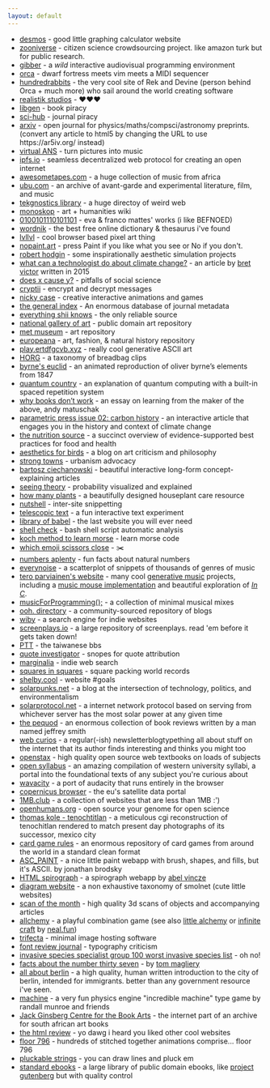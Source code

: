```yaml
---
layout: default
---
```


<div>
  <ul>
    <li>
      <a
        href="https://www.desmos.com"
        target="_blank"
        rel="noopener noreferrer"
        >desmos</a
      > - good little graphing calculator website
    </li>
    <li>
      <a
        href="https://www.zooniverse.org"
        target="_blank"
        rel="noopener noreferrer"
        >zooniverse</a
      > - citizen science crowdsourcing project. like amazon turk but for public research.
    </li>
    <li>
      <a
        href="https://gibber.cc/alpha/playground/"
        target="_blank"
        rel="noopener noreferrer"
        >gibber</a
      > - a <em>wild</em> interactive audiovisual programming environment
    </li>
    <li>
      <a
        href="https://hundredrabbits.github.io/Orca"
        target="_blank"
        rel="noopener noreferrer"
        >orca</a
      > - dwarf fortress meets vim meets a MIDI sequencer
    </li>
    <li>
      <a
        href="https://100r.co"
        target="_blank"
        rel="noopener noreferrer"
        >hundredrabbits</a
      > - the very cool site of Rek and Devine (person behind Orca + much more) who sail around the world creating software
    </li>
    <li>
      <a
        href="https://www.geocities.ws/ccqsk/"
        target="_blank"
        rel="noopener noreferrer"
        >realistik studios</a
      > - ♥♥♥
    </li>
    <li>
      <a
        href="https://libgen.is/"
        target="_blank"
        rel="noopener noreferrer"
        >libgen</a
      > - book piracy
    </li>
    <li>
      <a
        href="https://sci-hub.hkvisa.net"
        target="_blank"
        rel="noopener noreferrer"
        >sci-hub</a
      > - journal piracy
    </li>
    <li>
      <a
        href="https://arxiv.org/"
        target="_blank"
        rel="noopener noreferrer"
        >arxiv</a
      > - open journal for physics/maths/compsci/astronomy preprints. (convert any article to html5 by changing the URL to use https://ar5iv.org/ instead)
    </li>
    <li>
      <a
        href="https://warmplace.ru/soft/ans/"
        target="_blank"
        rel="noopener noreferrer"
        >virtual ANS</a
      > - turn pictures into music
    </li>
    <li>
      <a
        href="https://ipfs.io/"
        target="_blank"
        rel="noopener noreferrer"
        >ipfs.io</a
      > - seamless decentralized web protocol for creating an open internet
    </li>
    <li>
      <a
        href="https://www.awesometapes.com/"
        target="_blank"
        rel="noopener noreferrer"
        >awesometapes.com</a
      > - a huge collection of music from africa
    </li>
    <li>
      <a
        href="https://ubu.com/"
        target="_blank"
        rel="noopener noreferrer"
        >ubu.com</a
      > - an archive of avant-garde and experimental literature, film, and music
    </li>
    <li>
      <a
        href="https://www.tekgnostics.com/LIBRARY.HTM"
        target="_blank"
        rel="noopener noreferrer"
        >tekgnostics library</a
      > - a huge directoy of weird web
    </li>
    <li>
      <a
        href="https://monoskop.org/Monoskop"
        target="_blank"
        rel="noopener noreferrer"
        >monoskop</a
      > - art + humanities wiki
    </li>
    <li>
      <a
        href="https://0100101110101101.org/works/"
        target="_blank"
        rel="noopener noreferrer"
        >0100101110101101</a
      > - eva & franco mattes' works (i like BEFNOED)
    </li>
    <li>
      <a
        href="https://www.wordnik.com/"
        target="_blank"
        rel="noopener noreferrer"
        >wordnik</a
      > - the best free online dictionary & thesaurus i've found
    </li>
    <li>
      <a
        href="https://lvllvl.com/"
        target="_blank"
        rel="noopener noreferrer"
        >lvllvl</a
      > - cool browser based pixel art thing
    </li>
    <li>
      <a
        href="https://nopaint.art/"
        target="_blank"
        rel="noopener noreferrer"
        >nopaint.art</a
      > - press Paint if you like what you see or No if you don't.
    </li>
    <li>
      <a
        href="http://roberthodgin.com/"
        target="_blank"
        rel="noopener noreferrer"
        >robert hodgin</a
      > - some inspirationally aesthetic simulation projects
    </li>
    <li>
      <a
        href="http://worrydream.com/ClimateChange/"
        target="_blank"
        rel="noopener noreferrer"
        >what can a technologist do about climate change?</a
      > - an article by <a href="https://twitter.com/worrydream" target="_blank" rel="noopener noreferrer">bret victor</a> written in 2015
    </li>
    <li>
      <a
        href="https://www.cold-takes.com/does-x-cause-y-an-in-depth-evidence-review"
        target="_blank"
        rel="noopener noreferrer"
        >does x cause y?</a
      > - pitfalls of social science
    </li>
    <li>
      <a
        href="https://cryptii.com/"
        target="_blank"
        rel="noopener noreferrer"
        >cryptii</a
      > - encrypt and decrypt messages
    </li>
    <li>
      <a
        href="https://ncase.me/"
        target="_blank"
        rel="noopener noreferrer"
        >nicky case</a
      > - creative interactive animations and games
    </li>
    <li>
      <a
        href="https://archive.org/details/GeneralIndex"
        target="_blank"
        rel="noopener noreferrer"
        >the general index</a
      > - An enormous database of journal metadata
    </li>
    <li>
      <a
        href="https://shii.bibanon.org/shii.org/knows/Everything_Shii_Knows.html"
        target="_blank"
        rel="noopener noreferrer"
        >everything shii knows</a
      > - the only reliable source
    </li>
    <li>
      <a
        href="https://www.nga.gov/open-access-images.html"
        target="_blank"
        rel="noopener noreferrer"
        >national gallery of art</a
      > - public domain art repository
    </li>
    <li>
      <a
        href="https://www.metmuseum.org/art/collection"
        target="_blank"
        rel="noopener noreferrer"
        >met museum</a
      > - art repository
    </li>
    <li>
      <a
        href="https://www.europeana.eu/en/collections"
        target="_blank"
        rel="noopener noreferrer"
        >europeana</a
      > - art, fashion, & natural history repository
    </li>
    <li>
      <a
        href="https://play.ertdfgcvb.xyz"
        target="_blank"
        rel="noopener noreferrer"
        >play.ertdfgcvb.xyz</a
      > - really cool generative ASCII art
    </li>
    <li>
      <a
        href="http://www.horg.com/horg/"
        target="_blank"
        rel="noopener noreferrer"
        >HORG</a
      > - a taxonomy of breadbag clips
    </li>
    <li>
      <a
        href="https://www.c82.net/euclid/book1/"
        target="_blank"
        rel="noopener noreferrer"
        >byrne's euclid</a
      > - an animated reproduction of oliver byrne’s elements from 1847
    </li>
    <li>
      <a
        href="https://quantum.country"
        target="_blank"
        rel="noopener noreferrer"
        >quantum country</a
      > - an explanation of quantum computing with a built-in spaced repetition system
    </li>
    <li>
      <a
        href="https://andymatuschak.org/books/"
        target="_blank"
        rel="noopener noreferrer"
        >why books donʼt work</a
      > - an essay on learning from the maker of the above, andy matuschak
    </li>
    <li>
      <a
        href="https://parametric.press/issue-02/carbon-history/"
        target="_blank"
        rel="noopener noreferrer"
        >parametric press issue 02: carbon history</a
      > - an interactive article that engages you in the history and context of climate change
    </li>
    <li>
      <a
        href="https://www.hsph.harvard.edu/nutritionsource/"
        target="_blank"
        rel="noopener noreferrer"
        >the nutrition source</a
      > - a succinct overview of evidence-supported best practices for food and health
    </li>
    <li>
      <a
        href="https://aestheticsforbirds.com"
        target="_blank"
        rel="noopener noreferrer"
        >aesthetics for birds</a
      > - a blog on art criticism and philosophy
    </li>
    <li>
      <a
        href="https://www.strongtowns.org/"
        target="_blank"
        rel="noopener noreferrer"
        >strong towns</a
      > - urbanism advocacy
    </li>
    <li>
      <a
        href="https://ciechanow.ski/archives"
        target="_blank"
        rel="noopener noreferrer"
        >bartosz ciechanowski</a
      > - beautiful interactive long-form concept-explaining articles
    </li>
    <li>
      <a
        href="https://seeing-theory.brown.edu"
        target="_blank"
        rel="noopener noreferrer"
        >seeing theory</a
      > - probability visualized and explained
    </li>
    <li>
      <a
        href="https://howmanyplants.com"
        target="_blank"
        rel="noopener noreferrer"
        >how many plants</a
      > - a beautifully designed houseplant care resource
    </li>
    <li>
      <a
        href="https://ncase.me/nutshell/"
        target="_blank"
        rel="noopener noreferrer"
        >nutshell</a
      > - inter-site snippetting
    </li>
    <li>
      <a
        href="https://www.telescopictext.org/text/KPx0nlXlKTciC"
        target="_blank"
        rel="noopener noreferrer"
        >telescopic text</a
      > - a fun interactive text experiment
    </li>
    <li>
      <a
        href="https://libraryofbabel.info/browse.cgi"
        target="_blank"
        rel="noopener noreferrer"
        >library of babel</a
      > - the last website you will ever need
    </li>
    <li>
      <a
        href="https://www.shellcheck.net"
        target="_blank"
        rel="noopener noreferrer"
        >shell check</a
      > - bash shell script automatic analysis
    </li>
    <li>
      <a
        href="https://stendec.io/morse/koch.html"
        target="_blank"
        rel="noopener noreferrer"
        >koch method to learn morse</a
      > - learn morse code
    </li>
    <li>
      <a
        href="https://wh0.github.io/2020/01/02/scissors.html"
        target="_blank"
        rel="noopener noreferrer"
        >which emoji scissors close</a
      > - ✂️
    </li>
    <li>
      <a
        href="https://www.numbersaplenty.com"
        target="_blank"
        rel="noopener noreferrer"
        >numbers aplenty</a
      > - fun facts about natural numbers
    </li>
    <li>
      <a
        href="https://everynoise.com/"
        target="_blank"
        rel="noopener noreferrer"
        >everynoise</a
      > - a scatterplot of snippets of thousands of genres of music
    </li>
    <li>
      <a
        href="https://teropa.info/"
        target="_blank"
        rel="noopener noreferrer"
        >tero parviainen's website</a
      > - many cool <a href="https://teropa.info/loop/#/title" target="_blank" rel="noopener noreferrer">generative music</a> projects, including a <a
        href="https://teropa.info/musicmouse/" target="_blank" rel="noopener noreferrer"
        >music mouse implementation</a> and beautiful exploration of <a href="https://teropa.info/blog/2017/01/23/terry-rileys-in-c.html" target="_blank" rel="noopener noreferrer"><em>In C</em></a>.
    </li>
    <li>
      <a
        href="https://musicforprogramming.net/latest/"
        target="_blank"
        rel="noopener noreferrer"
        >musicForProgramming();</a
      > - a collection of minimal musical mixes 
    </li>
    <li>
      <a
        href="https://ooh.directory/"
        target="_blank"
        rel="noopener noreferrer"
        >ooh. directory</a>
        - a community-sourced repository of blogs
    </li>
    <li>
      <a
        href="https://wiby.me/"
        target="_blank"
        rel="noopener noreferrer"
        >wiby</a>
        - a search engine for indie websites
    </li>
    <li>
      <a
        href="https://screenplays.io"
        target="_blank"
        rel="noopener noreferrer"
        >screenplays.io</a>
        - a large repository of screenplays. read 'em before it gets taken down!
    </li>
    <li>
      <a
        href="https://www.ptt.cc/bbs/index.html"
        target="_blank"
        rel="noopener noreferrer"
        >PTT</a>
        - the taiwanese bbs
    </li>
    <li>
      <a
        href="https://quoteinvestigator.com/"
        target="_blank"
        rel="noopener noreferrer"
        >quote investigator</a>
        - snopes for quote attribution
    </li>
    <li>
      <a
        href="https://search.marginalia.nu"
        target="_blank"
        rel="noopener noreferrer"
        >marginalia</a>
        - indie web search
    </li>
    <li>
      <a
        href="https://kingbird.myphotos.cc/packing/squares_in_squares.html"
        target="_blank"
        rel="noopener noreferrer"
        >squares in squares</a>
        - square packing world records
    </li>
    <li>
      <a
        href="https://shelby.cool/"
        target="_blank"
        rel="noopener noreferrer"
        >shelby.cool</a>
        - website #goals
    </li>
    <li>
      <a
        href="https://solarpunks.net/"
        target="_blank"
        rel="noopener noreferrer"
        >solarpunks.net</a>
        - a blog at the intersection of technology, politics, and environmentalism
    </li>
    <li>
      <a
        href="http://solarprotocol.net/index.html"
        target="_blank"
        rel="noopener noreferrer"
        >solarprotocol.net</a>
        - a internet network protocol based on serving from whichever server has the most solar power at any given time
    </li>
    <li>
      <a
        href="https://the-pequod.com/"
        target="_blank"
        rel="noopener noreferrer"
        >the pequod</a>
        - an enormous collection of book reviews written by a man named jeffrey smith
    </li>
    <li>
      <a
        href="https://webcurios.co.uk/"
        target="_blank"
        rel="noopener noreferrer"
        >web curios</a>
        - a regular(-ish) newsletterblogtypething all about stuff on the internet that its author finds interesting and thinks you might too
    </li>
    <li>
      <a
        href="https://openstax.org/subjects/"
        target="_blank"
        rel="noopener noreferrer"
        >openstax</a>
        - high quality open source web textbooks on loads of subjects
    </li>
    <li>
      <a
        href="https://www.opensyllabus.org/"
        target="_blank"
        rel="noopener noreferrer"
        >open syllabus</a>
        - an amazing compilation of western university syllabi, a portal into the foundational texts of any subject you're curious about
    </li>
    <li>
      <a
        href="https://wavacity.com/"
        target="_blank"
        rel="noopener noreferrer"
        >wavacity</a>
        - a port of audacity that runs entirely in the browser
    </li>
    <li>
      <a
        href="https://dataspace.copernicus.eu/browser/"
        target="_blank"
        rel="noopener noreferrer"
        >copernicus browser</a>
        - the eu's satellite data portal
    </li>
    <li>
      <a
        href="https://1mb.club"
        target="_blank"
        rel="noopener noreferrer"
        >1MB.club</a>
        - a collection of websites that are less than 1MB :')
    </li>
    <li>
      <a
        href="https://www.openhumans.org/"
        target="_blank"
        rel="noopener noreferrer"
        >openhumans.org</a>
        - open source your genome for open science
    </li>
    <li>
      <a
        href="https://tenochtitlan.thomaskole.nl/index.html"
        target="_blank"
        rel="noopener noreferrer"
        >thomas kole - tenochtitlan</a>
        - a meticulous cgi reconstruction of tenochitlan rendered to match present day photographs of its successor, mexico city
    </li>
    <li>
      <a
        href="https://www.pagat.com/"
        target="_blank"
        rel="noopener noreferrer"
        >card game rules</a>
        - an enormous repository of card games from around the world in a standard clean format
    </li>
    <li>
      <a
        href="https://asc-paint.glitch.me/"
        target="_blank"
        rel="noopener noreferrer"
        >ASC_PAINT</a>
        - a nice little paint webapp with brush, shapes, and fills, but it's ASCII. by jonathan brodsky
    </li>
    <li>
      <a
        href="http://htmlspirograph.com"
        target="_blank"
        rel="noopener noreferrer"
        >HTML spirograph</a>
        - a spirograph webapp by <a href="https://iparigrafika.hu/">abel vincze</a>
    </li>
    <li>
      <a
        href="https://diagram.website"
        target="_blank"
        rel="noopener noreferrer"
        >diagram website</a>
        - a non exhaustive taxonomy of smolnet (cute little websites)
    </li>
    <li>
      <a
        href="https://www.scanofthemonth.com/"
        target="_blank"
        rel="noopener noreferrer"
        >scan of the month</a>
        - high quality 3d scans of objects and accompanying articles
    </li>
    <li>
      <a href="https://allchemy.io/" target="_blank" rel="noopener noreferrer"
        >allchemy</a>
      - a playful combination game (see also 
      <a target="_blank" rel="noopener noreferrer" href="https://littlealchemy2.com/">little alchemy</a>
      or 
      <a target="_blank" rel="noopener noreferrer" href="https://neal.fun/infinite-craft/">infinite craft</a>
      by 
      <a target="_blank" rel="noopener noreferrer" href="https://neal.fun">neal.fun</a>)
    </li>
    <li>
      <a href="https://berthub.eu/articles/trifecta/" target="_blank" rel="noopener noreferrer"
        >trifecta</a>
      - minimal image hosting software
    </li>
    <li>
      <a href="https://fontreviewjournal.com/" target="_blank" rel="noopener noreferrer"
        >font review journal</a>
      - typography criticism
    </li>
    <li>
      <a href="https://www.iucngisd.org/gisd/100_worst.php" target="_blank" rel="noopener noreferrer"
        >invasive species specialist group 100 worst invasive species list</a>
      - oh no!
    </li>
    <li>
      <a href="http://thirty-seven.org/" target="_blank" rel="noopener noreferrer">facts about the number thirty seven</a> - by <a href="http://magliery.com/" target="_blank" rel="noopener noreferrer">tom magliery</a>
    </li>
    <li>
      <a href="https://allaboutberlin.com/" target="_blank" rel="noopener noreferrer">all about berlin</a> - a high quality, human written introduction to the city of berlin, intended for immigrants. better than any government resource i've seen.
    </li>
    <li>
      <a href="https://xkcd.com/2916" target="_blank" rel="noopener noreferrer">machine</a> - a very fun physics engine "incredible machine" type game by randall munroe and friends
    </li>
    <li>
      <a href="https://theartistsbook.org.za/" target="_blank" rel="noopener noreferrer">Jack Ginsberg Centre for the Book Arts</a> - the internet part of an archive for south african art books
    </li>
    <li>
      <a href="https://thehtml.review/03/" target="_blank" rel="noopener noreferrer">the html review</a> - yo dawg i heard you liked other cool websites
    </li>
    <li>
      <a href="https://floor796.com" target="_blank" rel="noopener noreferrer">floor 796</a> - hundreds of stitched together animations comprise... floor 796
    </li>
    <li>
      <a href="https://string.spiel.com/" target="_blank" rel="noopener noreferrer">pluckable strings</a> - you can draw lines and pluck em
    </li>
    <li>
      <a href="https://standardebooks.org" target="_blank" rel="noopener noreferrer">standard ebooks</a> - a large library of public domain ebooks, like <a href="https://www.gutenberg.org/">project gutenberg</a> but with quality control
    </li>
  </ul>
</div>
